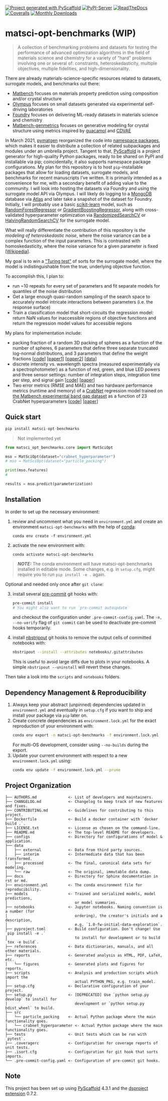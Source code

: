 [![Project generated with PyScaffold](https://img.shields.io/badge/-PyScaffold-005CA0?logo=pyscaffold)](https://pyscaffold.org/)
[![PyPI-Server](https://img.shields.io/pypi/v/matsci-opt-benchmarks.svg)](https://pypi.org/project/matsci-opt-benchmarks/)
[![ReadTheDocs](https://readthedocs.org/projects/matsci-opt-benchmarks/badge/?version=latest)](https://matsci-opt-benchmarks.readthedocs.io/en/stable/)
[![Coveralls](https://img.shields.io/coveralls/github/sparks-baird/matsci-opt-benchmarks/main.svg)](https://coveralls.io/r/sparks-baird/matsci-opt-benchmarks)
[![Monthly Downloads](https://pepy.tech/badge/matsci-opt-benchmarks/month)](https://pepy.tech/project/matsci-opt-benchmarks)
<!-- These are examples of badges you might also want to add to your README. Update the URLs accordingly.
[![Built Status](https://api.cirrus-ci.com/github/<USER>/matsci-opt-benchmarks.svg?branch=main)](https://cirrus-ci.com/github/<USER>/matsci-opt-benchmarks)
[![Conda-Forge](https://img.shields.io/conda/vn/conda-forge/matsci-opt-benchmarks.svg)](https://anaconda.org/conda-forge/matsci-opt-benchmarks)
[![Twitter](https://img.shields.io/twitter/url/http/shields.io.svg?style=social&label=Twitter)](https://twitter.com/matsci-opt-benchmarks)
-->

# matsci-opt-benchmarks (WIP)

> A collection of benchmarking problems and datasets for testing the performance of
> advanced optimization algorithms in the field of materials science and chemistry for a
> variety of "hard" problems involving one or several of: constraints, heteroskedasticity,
> multiple objectives, multiple fidelities, and high-dimensionality.

There are already materials-science-specific resources related to datasets, surrogate models, and benchmarks out there:
- [Matbench](https://github.com/materialsproject/matbench) focuses on materials property
prediction using composition and/or crystal structure
- [Olympus](https://github.com/aspuru-guzik-group/olympus) focuses on small datasets
generated via experimental self-driving laboratories
- [Foundry](https://github.com/MLMI2-CSSI/foundry) focuses on delivering ML-ready datasets in materials science and chemistry
- [Matbench-genmetrics](https://github.com/sparks-baird/matbench-genmetrics) focuses on generative modeling for crystal
structure using metrics inspired by [guacamol](https://www.benevolent.com/guacamol) and
[CDVAE](https://github.com/txie-93/cdvae)

In March 2021, [pymatgen](https://github.com/materialsproject/pymatgen) reorganized the
code into [namespace
packages](https://packaging.python.org/en/latest/guides/packaging-namespace-packages/),
which makes it easier to distribute a collection of related subpackages and modules
under an umbrella project. Tangent to that, [PyScaffold](https://pyscaffold.org/) is a project generator for high-quality Python
packages, ready to be shared on PyPI and installable via pip; coincidentally,
it also supports namespace package configurations. My plan for this
repository is to host
`pip`-installable packages that allow for loading datasets, surrogate
models, and benchmarks for recent manuscripts I've
written. It is primarily intended as a convenience for me, with a secondary benefit of
adding value to the community. I will look into hosting the datasets via Foundry and
using the surrogate model API via Olympus. I will likely do logging to a
[MongoDB](https://www.mongodb.com/)
database via [Atlas](https://www.mongodb.com/cloud/atlas) and later take a snapshot of
the dataset for Foundry. Initially, I will probably use a basic [scikit-learn](https://scikit-learn.org/) model, such
as
[RandomForestRegressor](https://scikit-learn.org/stable/modules/generated/sklearn.ensemble.RandomForestRegressor.html)
or [GradientBoostingRegressor](https://scikit-learn.org/stable/modules/generated/sklearn.ensemble.GradientBoostingRegressor.html),
along with cross-validated hyperparameter optimization via
[RandomizedSearchCV](https://scikit-learn.org/stable/modules/generated/sklearn.model_selection.RandomizedSearchCV.html)
or
[HalvingRandomSearchCV](https://scikit-learn.org/stable/modules/generated/sklearn.model_selection.HalvingRandomSearchCV.html)
for the surrogate model.

What will really differentiate the contribution of this
repository is *the modeling of heteroskedastic noise*, where the noise variance
can be a complex function of the input parameters. This is contrasted with
homoskedasticity, where the noise variance for a given parameter is fixed
[[Wikipedia](https://en.wikipedia.org/wiki/Homoscedasticity_and_heteroscedasticity)].

My goal is to win a ["Turing test"](https://en.wikipedia.org/wiki/Turing_test)
of sorts for the surrogate model, where the model is indistinguishable from the true,
underlying objective function.

To accomplish this, I plan to:
- run ~10 repeats for every set of parameters and fit separate models for quantiles
  of the noise distribution
- Get a large enough quasi-random sampling of the search space to accurately model intricate interactions between parameters (i.e. the response surface)
- Train a classification model that short-circuits the regression model: return NaN
  values for inaccessible regions of objective functions and return the regression
  model values for accessible regions


My plans for implementation include:
- packing fraction of a random 3D packing of spheres as a function of the number of
  spheres, 6 parameters that define three separate truncated log-normal
  distributions, and 3 parameters that define the weight fractions
  [[code](https://github.com/sparks-baird/bayes-opt-particle-packing)]
  [[paper1](https://github.com/sparks-baird/bayes-opt-particle-packing/blob/main/paper/main.pdf)] [[paper2](https://doi.org/10.26434/chemrxiv-2023-fjjk7)] [[data](https://doi.org/10.5281/zenodo.7513019)]
- discrete intensity vs. wavelength spectra (measured experimentally via a
  spectrophotometer) as a function of red, green, and blue LED powers and three sensor
  settings: number of integration steps, integration time per step, and signal gain
  [[code](https://github.com/sparks-baird/self-driving-lab-demo)]
  [[paper](https://doi.org/10.1016/j.matt.2022.11.007)]
- Two error metrics (RMSE and MAE) and two hardware performance metrics (runtime and
  memory) of a [CrabNet](https://github.com/sparks-baird/CrabNet) regression model
  trained on [the Matbench experimental band gap dataset](https://matbench.materialsproject.org/Leaderboards%20Per-Task/matbench_v0.1_matbench_expt_gap/)
  as a function of 23 CrabNet hyperparameters
  [[code](https://github.com/sparks-baird/crabnet-hyperparameter)]
  [[paper](https://doi.org/10.1016/j.commatsci.2022.111505)]

## Quick start
```python
pip install matsci-opt-benchmarks
```

> Not implemented yet
```python
from matsci_opt_benchmarks.core import MatSciOpt

mso = MatSciOpt(dataset="crabnet_hyperparameter")
# mso = MatSciOpt(dataset="particle_packing")

print(mso.features)
# 

results = mso.predict(parameterization)
```


## Installation

In order to set up the necessary environment:

1. review and uncomment what you need in `environment.yml` and create an environment `matsci-opt-benchmarks` with the help of [conda]:
   ```
   conda env create -f environment.yml
   ```
2. activate the new environment with:
   ```
   conda activate matsci-opt-benchmarks
   ```

> **_NOTE:_**  The conda environment will have matsci-opt-benchmarks installed in editable mode.
> Some changes, e.g. in `setup.cfg`, might require you to run `pip install -e .` again.


Optional and needed only once after `git clone`:

3. install several [pre-commit] git hooks with:
   ```bash
   pre-commit install
   # You might also want to run `pre-commit autoupdate`
   ```
   and checkout the configuration under `.pre-commit-config.yaml`.
   The `-n, --no-verify` flag of `git commit` can be used to deactivate pre-commit hooks temporarily.

4. install [nbstripout] git hooks to remove the output cells of committed notebooks with:
   ```bash
   nbstripout --install --attributes notebooks/.gitattributes
   ```
   This is useful to avoid large diffs due to plots in your notebooks.
   A simple `nbstripout --uninstall` will revert these changes.


Then take a look into the `scripts` and `notebooks` folders.

## Dependency Management & Reproducibility

1. Always keep your abstract (unpinned) dependencies updated in `environment.yml` and eventually
   in `setup.cfg` if you want to ship and install your package via `pip` later on.
2. Create concrete dependencies as `environment.lock.yml` for the exact reproduction of your
   environment with:
   ```bash
   conda env export -n matsci-opt-benchmarks -f environment.lock.yml
   ```
   For multi-OS development, consider using `--no-builds` during the export.
3. Update your current environment with respect to a new `environment.lock.yml` using:
   ```bash
   conda env update -f environment.lock.yml --prune
   ```
## Project Organization

```
├── AUTHORS.md              <- List of developers and maintainers.
├── CHANGELOG.md            <- Changelog to keep track of new features and fixes.
├── CONTRIBUTING.md         <- Guidelines for contributing to this project.
├── Dockerfile              <- Build a docker container with `docker build .`.
├── LICENSE.txt             <- License as chosen on the command-line.
├── README.md               <- The top-level README for developers.
├── configs                 <- Directory for configurations of model & application.
├── data
│   ├── external            <- Data from third party sources.
│   ├── interim             <- Intermediate data that has been transformed.
│   ├── processed           <- The final, canonical data sets for modeling.
│   └── raw                 <- The original, immutable data dump.
├── docs                    <- Directory for Sphinx documentation in rst or md.
├── environment.yml         <- The conda environment file for reproducibility.
├── models                  <- Trained and serialized models, model predictions,
│                              or model summaries.
├── notebooks               <- Jupyter notebooks. Naming convention is a number (for
│                              ordering), the creator's initials and a description,
│                              e.g. `1.0-fw-initial-data-exploration`.
├── pyproject.toml          <- Build configuration. Don't change! Use `pip install -e .`
│                              to install for development or to build `tox -e build`.
├── references              <- Data dictionaries, manuals, and all other materials.
├── reports                 <- Generated analysis as HTML, PDF, LaTeX, etc.
│   └── figures             <- Generated plots and figures for reports.
├── scripts                 <- Analysis and production scripts which import the
│                              actual PYTHON_PKG, e.g. train_model.
├── setup.cfg               <- Declarative configuration of your project.
├── setup.py                <- [DEPRECATED] Use `python setup.py develop` to install for
│                              development or `python setup.py bdist_wheel` to build.
├── src
│   └── particle_packing    <- Actual Python package where the main functionality goes.
│   └── crabnet_hyperparameter <- Actual Python package where the main functionality goes.
├── tests                   <- Unit tests which can be run with `pytest`.
├── .coveragerc             <- Configuration for coverage reports of unit tests.
├── .isort.cfg              <- Configuration for git hook that sorts imports.
└── .pre-commit-config.yaml <- Configuration of pre-commit git hooks.
```

<!-- pyscaffold-notes -->

## Note

This project has been set up using [PyScaffold] 4.3.1 and the [dsproject extension] 0.7.2.

[conda]: https://docs.conda.io/
[pre-commit]: https://pre-commit.com/
[Jupyter]: https://jupyter.org/
[nbstripout]: https://github.com/kynan/nbstripout
[Google style]: http://google.github.io/styleguide/pyguide.html#38-comments-and-docstrings
[PyScaffold]: https://pyscaffold.org/
[dsproject extension]: https://github.com/pyscaffold/pyscaffoldext-dsproject
